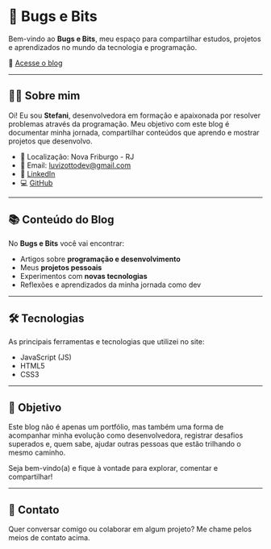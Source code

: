 # 🐞 Bugs e Bits

Bem-vindo ao **Bugs e Bits**, meu espaço para compartilhar estudos, projetos e aprendizados no mundo da tecnologia e programação.

🔗 [Acesse o blog](https://sluvizottodev.github.io/bugs-e-bits-blog-de-estudo/public/index.html)

---

## 👩‍💻 Sobre mim

Oi! Eu sou **Stefani**, desenvolvedora em formação e apaixonada por resolver problemas através da programação. Meu objetivo com este blog é documentar minha jornada, compartilhar conteúdos que aprendo e mostrar projetos que desenvolvo.

* 📍 Localização: Nova Friburgo - RJ
* 📧 Email: [luvizottodev@gmail.com](mailto:luvizottodev@gmail.com)
* 🔗 [LinkedIn](https://www.linkedin.com/in/stefani-luvizotto)
* 💻 [GitHub](https://github.com/Sluvizottodev)

---

## 📚 Conteúdo do Blog

No **Bugs e Bits** você vai encontrar:

* Artigos sobre **programação e desenvolvimento**
* Meus **projetos pessoais**
* Experimentos com **novas tecnologias**
* Reflexões e aprendizados da minha jornada como dev

---

## 🛠️ Tecnologias

As principais ferramentas e tecnologias que utilizei no site:

* JavaScript (JS)
* HTML5
* CSS3


---

## 🌟 Objetivo

Este blog não é apenas um portfólio, mas também uma forma de acompanhar minha evolução como desenvolvedora, registrar desafios superados e, quem sabe, ajudar outras pessoas que estão trilhando o mesmo caminho.

Seja bem-vindo(a) e fique à vontade para explorar, comentar e compartilhar!

---

## 📩 Contato

Quer conversar comigo ou colaborar em algum projeto? Me chame pelos meios de contato acima.
